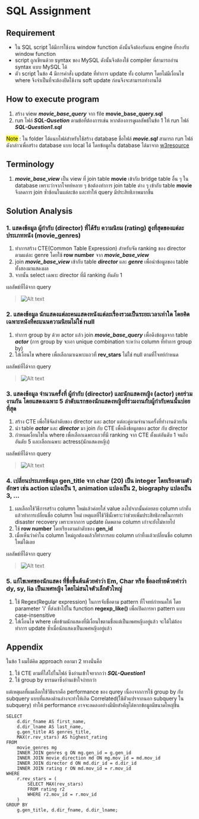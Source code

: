 # SQL Assignment
## Requirement
- ใน SQL script ได้มีการใช้งาน window function ดังนั้นจึงต้องรันบน engine ที่รองรับ window function
- script ถูกเขียนด้วย syntax ของ MySQL ดังนั้นจึงต้องใช้ compiler ที่สามารถอ่าน syntax แบบ MySQL ได้
- ตัว script ในข้อ 4 มีการคำสั่ง update ที่ทำการ update ทั้ง column โดยไม่มีเงื่อนไข where จึงจำเป็นที่จะต้องปิดใช้งาน soft update ก่อนจึงจะสามารถทำงานได้
## How to execute program
1. สร้าง view ***movie_base_query*** จาก file **movie_base_query.sql** 
2. run ไฟล์ ***SQL-Qusetion*** ตามข้อที่ต้องการเช่น หากต้องการดูผลลัพธ์ในข้อ 1 ให้ run ไฟล์ ***SQL-Question1.sql*** 

<mark>Note</mark> : ใน folder ได้แนบไฟล์สำหรับใช้สร้าง database ชื่อไฟล์ ***movie.sql*** สามารถ run ไฟล์ดังกล่าวเพื่อสร้าง database แบบ local ได้ โดยข้อมูลใน database ได้มาจาก [w3resource](https://www.w3resource.com/sql-exercises/movie-database-exercise/basic-exercises-on-movie-database.php)

## Terminology
1. ***movie_base_view*** เป็น view ที่ join table **movie** เข้ากับ bridge table อื่น ๆ ใน database เพราะว่าจากโจทย์หลาย ๆ ข้อต้องทำการ join table ต่าง ๆ เข้ากับ table **movie** จึงลดการ join ซ้ำซ้อนในแต่ละข้อ และทำให้ query มีประสิทธิภาพมากขึ้น
## Solution Analysis
### 1. แสดงข้อมูล ผู้กํากับ (director) ที่ได้รับ ความนิยม (rating) สูงที่สุดของแต่ละประเภทหนัง (movie_genres)
1. ทำการสร้าง CTE(Common Table Expression) สำหรับจัด ranking ของ director ตามแต่ละ genre โดยใช้ **row number** จาก ***movie_base_view*** 
2. join ***movie_base_view*** เข้ากับ table ***director*** และ ***genre*** เพื่อนำข้อมูลของ table ทั้งสองมาแสดงผล
3. จากนั้น select เฉพาะ director ที่มี ranking อันดับ 1 

ผลลัพธ์ที่ได้จาก query 
> ![Alt text](/image/image-7.png)

### 2. แสดงข้อมูล นักแสดงแต่ละคนแสดงหนังแต่ละเรื่องรวมเป็นระยะเวลาเท่าใด โดยคิดเฉพาะหนังที่คะแนนความนิยมไม่ใช่ null
1. ทำการ group by ด้วย actor แล้ว join ***movie_base_query*** เพื่อดึงข้อมูลจาก table ***actor*** (การ group by จะเอา unique combination ระหว่าง column ที่ทำการ group by)
2. ใส่เงื่อนไข where เพื่อเลือกมาเฉพาะแถวที่ **rev_stars** ไม่ใช่ null ตามที่โจทย์กำหนด

ผลลัพธ์ที่ได้จาก query
> ![Alt text](/image/image-4.png)

### 3. แสดงข้อมูล จํานวนครั้งที่ ผู้กํากับ (director) และนักแสดงหญิง (actor) เคยร่วมงานกัน โดยแสดงเฉพาะ 5 ลําดับแรกของนักแสดงหญิงที่ร่วมงานกับผู้กํากับคนนั้นบ่อยที่สุด
1. สร้าง CTE เพื่อใช้จัดลำดับของ director และ actor แต่ละคู่ตามจำนวนครั้งที่ทำงานด้วยกัน
2. นำ table ***actor*** และ ***director*** มา join กับ CTE เพื่อดึงข้อมูลของ actor กับ director
3. กำหนดเงื่อนไขใน where เพื่อเลือกเฉพาะแถวที่มี ranking จาก CTE ตั้งแต่อันดับ 1 จนถึงอันดับ 5 และเลือกเฉพาะ actress(นักแสดงหญิง)

ผลลัพธ์ที่ได้จาก query
> ![Alt text](/image/image-6.png)

### 4. เปลี่ยนประเภทข้อมูล gen_title จาก char (20) เป็น integer โดยเรียงตามตัวอักษร เช่น action แปลงเป็น 1, animation แปลงเป็น 2, biography แปลงเป็น 3, ...
1. ผลเลือกใช้วิธีการสร้าง column ใหม่แล้วค่อยใส่ value ลงไปจากนั้นค่อยลบ column เก่าทิ้งแล้วทำการเปลี่ยนชื่อ column ใหม่
เหตุผลที่ใช้วิธีนั้เพราะว่าช่วยเพิ่มประสิทธิภาพในการทำ disaster recovery เพราะหากการ update ผิดพลาด column เก่าจะยังไม่หายไป 
2. ใช้ **row number** โดยเรียงตามลำดับของ **gen_id**
3. เมื่อเห็นว่าค่าใน column ใหม่ถูกต้องแล้วก็ทำการลบ column เก่าทิ้งแล้วเปลี่ยนชื่อ column ใหม่ได้เลย

ผลลัพธ์ที่ได้จาก query

> ![Alt text](/image/image-5.png)

### 5. แก้ไขเพศของนักแสดง ที่ชื่อขึ้นต้นด้วยคําว่า Em, Char หรือ ชื่อลงท้ายด้วยคําว่า dy, sy, lia เป็นเพศหญิง โดยไม่สนใจตัวเล็กตัวใหญ่
1. ใช้ Regex(Regular expression) ในการจับชื่อตาม pattern ที่โจทย์กำหนดให้ โดย parameter 'i' ที่ส่งเข้าไปใน function **regexp_like()** เพื่อเปิดการหา pattern แบบ case-insensitive 
2. ใส่เงื่อนไข where เพื่อข้ามนักแสดงที่มีเงื่อนไขตามชื่อแต่เป็นเพศหญิงอยู่แล้ว จะได้ไม่ต้องทำการ update ซ้ำเมื่อนักแสดงเป็นเพศหญิงอยู่แล้ว

## Appendix
ในข้อ 1 ผมได้คิด approach ออกมา 2 ทางนั่นคือ
1. ใช้ CTE ตามที่ใส่ไปในไฟล์ ซึงอ่านเข้าใจยากกว่า ***SQL-Question1*** 
2. ใช้ group by ธรรมดาซึ่งอ่านเข้าใจง่ายกว่า

แต่เหตุผลที่ผมเลือกใช้วิธีแรกคือ performance ของ qurey เนื่องจากการใช้ group by กับ subquery แบบที่แสดงด้านล่างจะทำให้เกิด Correlated(ใช้ตัวแปรจากนอก subquery ใน subquery) ทำให้ performance อาจจะลดลงอย่างมีนัยสำคัญได้หากข้อมูลมีขนาดใหญ่ขึ้น
```
SELECT
    d.dir_fname AS first_name,
    d.dir_lname AS last_name,
    g.gen_title AS genres_title,
    MAX(r.rev_stars) AS highest_rating
FROM
    movie_genres mg
    INNER JOIN genres g ON mg.gen_id = g.gen_id
    INNER JOIN movie_direction md ON mg.mov_id = md.mov_id
    INNER JOIN director d ON md.dir_id = d.dir_id
    INNER JOIN rating r ON md.mov_id = r.mov_id
WHERE
    r.rev_stars = (
        SELECT MAX(rev_stars)
        FROM rating r2
        WHERE r2.mov_id = r.mov_id
    )
GROUP BY
    g.gen_title, d.dir_fname, d.dir_lname;

```